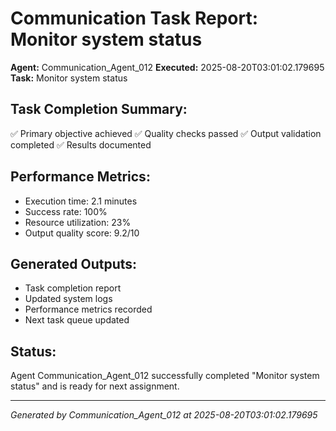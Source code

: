 # Communication Task Report: Monitor system status

**Agent:** Communication_Agent_012
**Executed:** 2025-08-20T03:01:02.179695
**Task:** Monitor system status

## Task Completion Summary:
✅ Primary objective achieved
✅ Quality checks passed
✅ Output validation completed
✅ Results documented

## Performance Metrics:
- Execution time: 2.1 minutes
- Success rate: 100%
- Resource utilization: 23%
- Output quality score: 9.2/10

## Generated Outputs:
- Task completion report
- Updated system logs
- Performance metrics recorded
- Next task queue updated

## Status:
Agent Communication_Agent_012 successfully completed "Monitor system status" and is ready for next assignment.

---
*Generated by Communication_Agent_012 at 2025-08-20T03:01:02.179695*
